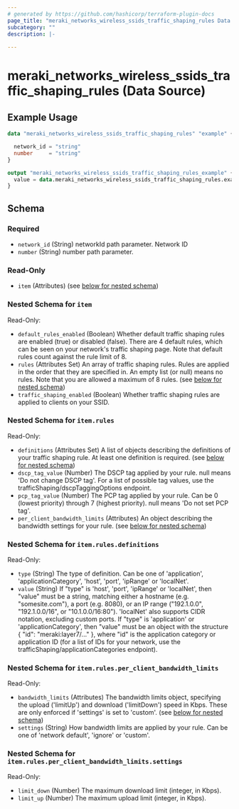 ```yaml
---
# generated by https://github.com/hashicorp/terraform-plugin-docs
page_title: "meraki_networks_wireless_ssids_traffic_shaping_rules Data Source - terraform-provider-meraki"
subcategory: ""
description: |-
  
---
```


# meraki_networks_wireless_ssids_traffic_shaping_rules (Data Source)



## Example Usage

```terraform
data "meraki_networks_wireless_ssids_traffic_shaping_rules" "example" {

  network_id = "string"
  number     = "string"
}

output "meraki_networks_wireless_ssids_traffic_shaping_rules_example" {
  value = data.meraki_networks_wireless_ssids_traffic_shaping_rules.example.item
}
```

<!-- schema generated by tfplugindocs -->
## Schema

### Required

- `network_id` (String) networkId path parameter. Network ID
- `number` (String) number path parameter.

### Read-Only

- `item` (Attributes) (see [below for nested schema](#nestedatt--item))

<a id="nestedatt--item"></a>
### Nested Schema for `item`

Read-Only:

- `default_rules_enabled` (Boolean) Whether default traffic shaping rules are enabled (true) or disabled (false). There are 4 default rules, which can be seen on your network's traffic shaping page. Note that default rules count against the rule limit of 8.
- `rules` (Attributes Set) An array of traffic shaping rules. Rules are applied in the order that
    they are specified in. An empty list (or null) means no rules. Note that
    you are allowed a maximum of 8 rules. (see [below for nested schema](#nestedatt--item--rules))
- `traffic_shaping_enabled` (Boolean) Whether traffic shaping rules are applied to clients on your SSID.

<a id="nestedatt--item--rules"></a>
### Nested Schema for `item.rules`

Read-Only:

- `definitions` (Attributes Set) A list of objects describing the definitions of your traffic shaping rule. At least one definition is required. (see [below for nested schema](#nestedatt--item--rules--definitions))
- `dscp_tag_value` (Number) The DSCP tag applied by your rule. null means 'Do not change DSCP tag'.
    For a list of possible tag values, use the trafficShaping/dscpTaggingOptions endpoint.
- `pcp_tag_value` (Number) The PCP tag applied by your rule. Can be 0 (lowest priority) through 7 (highest priority).
    null means 'Do not set PCP tag'.
- `per_client_bandwidth_limits` (Attributes) An object describing the bandwidth settings for your rule. (see [below for nested schema](#nestedatt--item--rules--per_client_bandwidth_limits))

<a id="nestedatt--item--rules--definitions"></a>
### Nested Schema for `item.rules.definitions`

Read-Only:

- `type` (String) The type of definition. Can be one of 'application', 'applicationCategory', 'host', 'port', 'ipRange' or 'localNet'.
- `value` (String) If "type" is 'host', 'port', 'ipRange' or 'localNet', then "value" must be a string, matching either
    a hostname (e.g. "somesite.com"), a port (e.g. 8080), or an IP range ("192.1.0.0",
    "192.1.0.0/16", or "10.1.0.0/16:80"). 'localNet' also supports CIDR notation, excluding
    custom ports.
     If "type" is 'application' or 'applicationCategory', then "value" must be an object
    with the structure { "id": "meraki:layer7/..." }, where "id" is the application category or
    application ID (for a list of IDs for your network, use the trafficShaping/applicationCategories
    endpoint).


<a id="nestedatt--item--rules--per_client_bandwidth_limits"></a>
### Nested Schema for `item.rules.per_client_bandwidth_limits`

Read-Only:

- `bandwidth_limits` (Attributes) The bandwidth limits object, specifying the upload ('limitUp') and download ('limitDown') speed in Kbps. These are only enforced if 'settings' is set to 'custom'. (see [below for nested schema](#nestedatt--item--rules--per_client_bandwidth_limits--bandwidth_limits))
- `settings` (String) How bandwidth limits are applied by your rule. Can be one of 'network default', 'ignore' or 'custom'.

<a id="nestedatt--item--rules--per_client_bandwidth_limits--bandwidth_limits"></a>
### Nested Schema for `item.rules.per_client_bandwidth_limits.settings`

Read-Only:

- `limit_down` (Number) The maximum download limit (integer, in Kbps).
- `limit_up` (Number) The maximum upload limit (integer, in Kbps).
